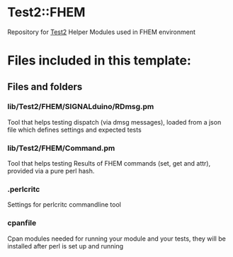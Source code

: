 # Test2::FHEM
Repository for [Test2](https://metacpan.org/pod/Test2) Helper Modules used in FHEM environment


# Files included in this template:


## Files and folders

### lib/Test2/FHEM/SIGNALduino/RDmsg.pm

Tool that helps testing dispatch (via dmsg messages), loaded from a json file which defines settings and expected tests


### lib/Test2/FHEM/Command.pm

Tool that helps testing Results of FHEM commands (set, get and attr), provided via a pure perl hash.


### .perlcritc

Settings for perlcritc commandline tool

### cpanfile

Cpan modules needed for running your module and your tests, they will be installed after perl is set up and running 

